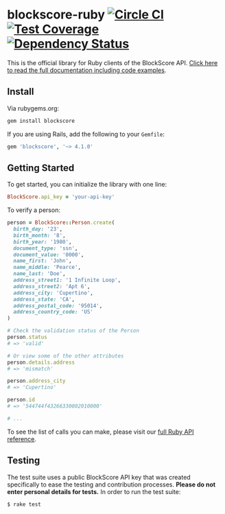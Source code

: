 # blockscore-ruby [![Circle CI](https://circleci.com/gh/BlockScore/blockscore-ruby/tree/master.svg?style=shield)](https://circleci.com/gh/BlockScore/blockscore-ruby/tree/4.1.0) [![Test Coverage](https://codeclimate.com/github/BlockScore/blockscore-ruby/badges/coverage.svg)](https://codeclimate.com/github/BlockScore/blockscore-ruby/coverage) [![Dependency Status](https://gemnasium.com/BlockScore/blockscore-ruby.svg)](https://gemnasium.com/BlockScore/blockscore-ruby)

This is the official library for Ruby clients of the BlockScore API. [Click here to read the full documentation including code examples](http://docs.blockscore.com/v4.0/ruby/).

## Install

Via rubygems.org:

```ruby
gem install blockscore
```

If you are using Rails, add the following to your `Gemfile`:

```ruby
gem 'blockscore', '~> 4.1.0'
```

## Getting Started

To get started, you can initialize the library with one line:

```ruby
BlockScore.api_key = 'your-api-key'
```

To verify a person:

```ruby
person = BlockScore::Person.create(
  birth_day: '23',
  birth_month: '8',
  birth_year: '1980',
  document_type: 'ssn',
  document_value: '0000',
  name_first: 'John',
  name_middle: 'Pearce',
  name_last: 'Doe',
  address_street1: '1 Infinite Loop',
  address_street2: 'Apt 6',
  address_city: 'Cupertino',
  address_state: 'CA',
  address_postal_code: '95014',
  address_country_code: 'US'
)

# Check the validation status of the Person
person.status
# => 'valid'

# Or view some of the other attributes
person.details.address
# => 'mismatch'

person.address_city
# => 'Cupertino'

person.id
# => '544744f43266330002010000'

# ...
```

To see the list of calls you can make, please visit our [full Ruby API reference](http://docs.blockscore.com/v4.0/ruby).

## Testing

The test suite uses a public BlockScore API key that was created specifically to ease the testing and contribution processes. **Please do not enter personal details for tests.** In order to run the test suite:

```shell
$ rake test
```
